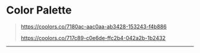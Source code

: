 # Color Palette
> https://coolors.co/7180ac-aac0aa-ab3428-153243-f4b886
> 
> https://coolors.co/717c89-c0e6de-ffc2b4-042a2b-1b2432

<hr>